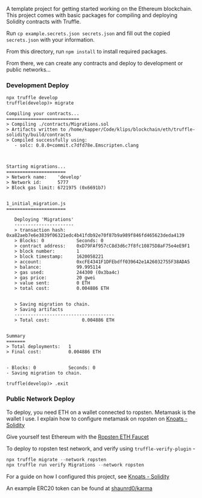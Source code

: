 
A template project for getting started working on the Ethereum blockchain.
This project comes with basic packages for compiling and deploying Solidity contracts with Truffle.

Run `cp example.secrets.json secrets.json` and fill out the copied `secrets.json` with your information.

From this directory, run `npm install` to install required packages.

From there, we can create any contracts and deploy to development or public networks...
### Development Deploy

```
npx truffle develop
truffle(develop)> migrate

Compiling your contracts...
===========================
> Compiling ./contracts/Migrations.sol
> Artifacts written to /home/kapper/Code/klips/blockchain/eth/truffle-solidity/build/contracts
> Compiled successfully using:
   - solc: 0.8.0+commit.c7dfd78e.Emscripten.clang



Starting migrations...
======================
> Network name:    'develop'
> Network id:      5777
> Block gas limit: 6721975 (0x6691b7)


1_initial_migration.js
======================

   Deploying 'Migrations'
   ----------------------
   > transaction hash:    0xa82aeb7e6e3839f06321edc4b41fdb92e70f87b9a989f846fd465623deda4139
   > Blocks: 0            Seconds: 0
   > contract address:    0xD79FAf957cC8d3d6c7f8fc10875D8aF75e4eE9F1
   > block number:        1
   > block timestamp:     1620058221
   > account:             0xcFE4341F1DFEbdff039642e1A26032755F38ADA5
   > balance:             99.995114
   > gas used:            244300 (0x3ba4c)
   > gas price:           20 gwei
   > value sent:          0 ETH
   > total cost:          0.004886 ETH


   > Saving migration to chain.
   > Saving artifacts
   -------------------------------------
   > Total cost:            0.004886 ETH


Summary
=======
> Total deployments:   1
> Final cost:          0.004886 ETH


- Blocks: 0            Seconds: 0
- Saving migration to chain.

truffle(develop)> .exit
```

### Public Network Deploy

To deploy, you need ETH on a wallet connected to ropsten. Metamask is the wallet I use.
I explain how to configure metamask on ropsten on [Knoats - Solidity](https://knoats.com/books/c/page/solidity)

Give yourself test Ethereum with the [Ropsten ETH Faucet](https://faucet.ropsten.be)

To deploy to ropsten test network, and verify using `truffle-verify-plugin` - 

```asm
npx truffle migrate --network ropsten
npx truffle run verify Migrations --network ropsten
```

For a guide on how I configured this project, see [Knoats - Solidity](https://knoats.com/books/c/page/solidity)

An example ERC20 token can be found at [shaunrd0/karma](https://gitlab.com/shaunrd0/karma)
